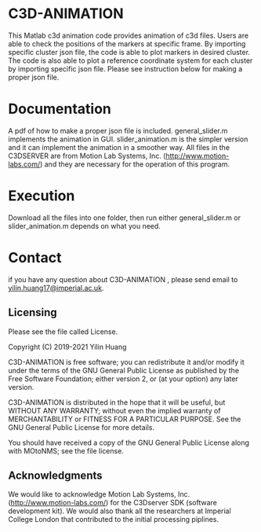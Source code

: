 # C3D-ANIMATION #

This Matlab c3d animation code provides animation of c3d files. 
Users are able to check the positions of the markers at specific frame. 
By importing specific cluster json file, the code is able to plot markers in desired cluster. 
The code is also able to plot a reference coordinate system for each cluster by importing specific json file.
Please see instruction below for making a proper json file.



# Documentation #

A pdf of how to make a proper json file is included. 
general_slider.m implements the animation in GUI. 
slider_animation.m is the simpler version and it can implement the animation in a smoother way. 
All files in the C3DSERVER are from Motion Lab Systems, Inc. (<http://www.motion-labs.com/>) and they are necessary for the operation of this program. 



# Execution #

Download all the files into one folder, then run either general_slider.m or slider_animation.m depends on what you need.



# Contact #

if you have any question about C3D-ANIMATION , please send email to <yilin.huang17@imperial.ac.uk>.



## Licensing ##

Please see the file called License.

Copyright (C) 2019-2021 Yilin Huang

C3D-ANIMATION is free software; you can redistribute it and/or modify it under the
terms of the GNU General Public License as published by the Free Software
Foundation; either version 2, or (at your option) any later version.

C3D-ANIMATION is distributed in the hope that it will be useful, but WITHOUT ANY
WARRANTY; without even the implied warranty of MERCHANTABILITY or FITNESS FOR
A PARTICULAR PURPOSE.  See the GNU General Public License for more details.

You should have received a copy of the GNU General Public License along with
MOtoNMS; see the file license. 



## Acknowledgments ##

We would like to acknowledge Motion Lab Systems, Inc. (<http://www.motion-labs.com/>)
for the C3Dserver SDK (software development kit). We would also thank all the researchers at Imperial College London that contributed to the initial processing piplines.
